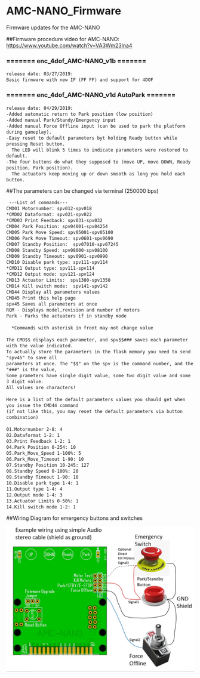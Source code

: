 # AMC-NANO_Firmware
Firmware updates for the AMC-NANO

##Firmware procedure video for AMC-NANO:
https://www.youtube.com/watch?v=VA3Wm23lna4


### ======= enc_4dof_AMC-NANO_v1b =======
```
release date: 03/27/2019: 
Basic firmware with new IF (FF FF) and support for 4DOF
```


### ======= enc_4dof_AMC-NANO_v1d AutoPark =======
```
release date: 04/29/2019: 
-Added automatic return to Park position (low position)
-Added manual Park/Standy/Emergency input
-Added manual Force Offline input (can be used to park the platform during gameplay).
-Easy reset to default parameters byt holding Ready button while pressing Reset button.
  The LED will blink 5 times to indicate parameters were restored to default.
-The four buttons do what they supposed to (move UP, move DOWN, Ready position, Park position).
  The actuators keep moving up or down smooth as long you hold each button.
```
##The parameters can be changed via terminal (250000 bps)
```
 ---List of commands---
CMD01 Motornumber: spv012-spv018
*CMD02 Dataformat: spv021-spv022
*CMD03 Print Feedback: spv031-spv032
CMD04 Park Position: spv04001-spv04254
CMD05 Park Move Speed: spv05001-spv05100
CMD06 Park Move Timeout: spv0601-spv0690
CMD07 Standby Position:  spv07010-spv07245
CMD08 Standby Speed: spv08000-spv08100
CMD09 Standby Timeout: spv0901-spv0990
CMD10 Disable park type: spv111-spv114
*CMD11 Output type: spv111-spv114
*CMD12 Output mode: spv121-spv124
CMD13 Actuator Limits:  spv1300-spv1350
CMD14 Kill switch mode:  spv141-spv142
CMD44 Display all parameters values
CMD45 Print this help page
spv45 Saves all parameters at once
RQM - Displays model,revision and number of motors
Park - Parks the actuators if in standby mode

  *Commands with asterisk in front may not change value

The CMD$$ displays each parameter, and spv$$### saves each parameter with the value indicated. 
To actually store the parameters in the flash memory you need to send "spv45" to save all 
parameters at once. The "$$" on the spv is the command number, and the "###" is the value, 
Some prameters have single digit value, some two digit value and some 3 digit value. 
All values are characters!

Here is a list of the default parameters values you should get when you issue the CMD44 command
(if not like this, you may reset the default parameters via button combination)

01.Motornumber 2-8: 4
02.Dataformat 1-2: 1
03.Print Feedback 1-2: 1
04.Park Position 0-254: 10
05.Park_Move_Speed 1-100%: 5
06.Park_Move_Timeout 1-90: 10
07.Standby Position 10-245: 127
08.Standby Speed 0-100%: 20
09.Standby Timeout 1-90: 10
10.Disable park type 1-4: 1
11.Output type 1-4: 4
12.Output mode 1-4: 3
13.Actuator Limits 0-50%: 1
14.Kill switch mode 1-2: 1
```

##Wiring Diagram for emergency buttons and switches

![Alt Text](https://github.com/tronicgr/AMC-NANO_Firmware/blob/master/AMC-NANO%20park-standby-emergency-force-offline%20diagram.jpg)
